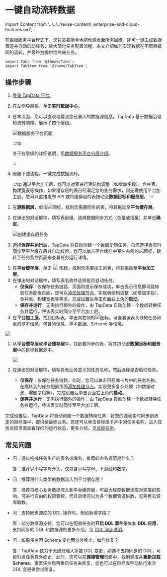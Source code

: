# 一键自动流转数据
import Content from '../../../reuse-content/_enterprise-and-cloud-features.md';

<Content />

在数据服务平台模式下，您只需要简单地拖动源表至所需层级，即可一键生成数据管道并自动启动任务，极大简化任务配置流程，本文介绍如何实现数据在不同层级间的流转，并最终为提供给终端业务。

```mdx-code-block
import Tabs from '@theme/Tabs';
import TabItem from '@theme/TabItem';
```

## 操作步骤

1. [登录 TapData 平台](../../log-in.md)。

2. 在左侧导航栏，单击**实时数据中心**。

3. 在本页面，您可以直观地看到您已录入的数据源信息，TapData 基于数据治理和流转顺序，展示了四个层级。

   ![数据服务平台页面](../../../images/view_daas_dashboard.png)

   :::tip

   关于各层级的详细说明，见[数据服务平台分层介绍](enable-daas-mode.md)。

   :::

4. 跟随下述流程，<span id="release330-task">一键完成数据流转</span>。

   :::tip
   通过平台加工层，您可以对表进行表结构调整（如增加字段）、合并表、构建宽表等操作，如果缓存层的表已经满足您的业务需求，则无需使用平台加工层，您可以直接发布 API 或将缓存层的表拖动至**数据目标和服务层**。
   :::

<Tabs className="unique-tabs">
<TabItem value="流转至平台缓存层" default>

1. 在**源数据层**，单击![](/img/search_icon.png)图标，找到您需要同步的表，将其拖动至**平台缓存层**。
2. 在弹出的对话框中，填写表前缀、选择数据同步方式（全量或增量）并单击**确定**。

   ![创建缓存层任务](/img/create_cache_task.gif)

3. 选择**保存并运行**后，TapData 将自动创建一个数据复制任务，将您选择表实时同步至平台缓存层并自动校验，您可以单击平台缓存中表名右侧的![](/img/detail_icon.png)图标，跳转至任务监控页面来查看任务运行详情。

</TabItem>

<TabItem value="流转至平台加工层">

1. 在**平台缓存层**，单击 ![](/img/search_icon.png) 图标，找到您需要加工的表，将其拖动至**平台加工层**。
2. 在弹出的对话框中，填写表名称并选择是否启动任务。
   * **仅保存**：仅保存任务链路，页面将提示保存成功，单击提示信息即可跳转到任务配置页面，您可以[添加处理节点](../../data-development/process-node)，实现表结构调整（如增加字段）、合并表、构建宽表等需求，完成设置后单击页面右上角的**启动**。
   * **保存并运行**：无需执行额外的操作，由 TapData 自动创建一个数据转换任务并运行，将该表实时同步至平台加工层。
3. 在**平台加工层**，找到目标表，单击其右侧的![](/img/detail_icon.png)图标，可查看该表关联的任务和表的基本信息，包含列信息、样本数据、Scheme 等信息。

![](/img/view_curated_task.png)

</TabItem>

<TabItem value="流转至数据目标和服务层">

1. 从**平台缓存层**或**平台缓存层**中，找到要同步的表，将其拖动至**数据目标和服务层**中的目标数据源中。

   ![](/img/analyze_customer.gif)

2. 在弹出的对话框中，填写具有业务意义的任务名称，然后选择是否启动任务。
   * **仅保存**：仅保存任务链路，此时，您可以单击目标库卡片中的任务名称，在跳转到的任务配置页面[添加处理节点](../../data-development/process-node)，实现更多复杂处理（如数据过滤、增删字段等），完成设置后单击页面右上角的**启动**。
   * **保存并运行**：无需执行额外的操作，由 TapData 自动创建一个数据转换任务并运行，将该表实时同步至平台加工层。

完成设置后，TapData 将自动创建一个数据转换任务，将您的源表实时同步到选定的目标库中，提供给最终业务。您还可以单击目标库卡片中的任务名称，进入任务监控页面查看详细的运行状态，更多介绍，见[监控任务](../../data-development/monitor-task)。

</TabItem>
</Tabs>



## 常见问题

* 问：通过拖拽任务生产的表名或库名，推荐的命名规范是什么？

  答：推荐以小写字母开头，仅包含小写字母、下划线和数字。

* 问：推荐将什么类型的数据流入到平台缓存层？

  答：推荐将核心业务数据流入到平台缓存层，可最大程度数据读取对源库的影响，可进行自由的权限管控，而且后续可以为多个数据管道供数，无需再去源库取数。

* 问：支持同步源库的 DDL 操作吗，例如新增字段？

  答：部分数据源支持，您可以在配置任务时**开启 DDL 事件**采集和 **DDL 应用**，支持同步的 DDL 和数据源的更多介绍，见 [DDL 同步说明](../../../case-practices/best-practice/handle-schema-change.md)。

* 问：如果任务因 Schema 变化而以外终止，如何修复？

  答：TapData 致力于无缝处理大多数 DDL 变更，如遇不支持同步的 DDL，可能引发任务意外终止，此时，您可以在**连接管理**页面中，找到源库并**重新加载 Schema**，重置任务后再重启任务来修复，您也可以在目标库手动执行本次 DDL 变更来尝试修复。

